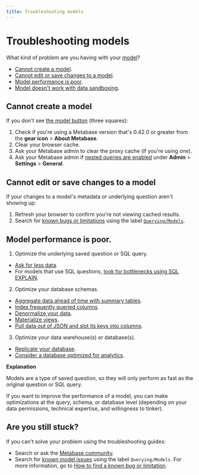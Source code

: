 ```yaml
---
title: Troubleshooting models
---
```


# Troubleshooting models

What kind of problem are you having with your [model][model-docs]?

- [Cannot create a model](#cannot-create-a-model).
- [Cannot edit or save changes to a model](#cannot-edit-or-save-changes-to-a-model).
- [Model performance is poor](#model-performance-is-poor).
- [Model doesn't work with data sandboxing][troubleshooting-sandboxing].

## Cannot create a model

If you don't see [the model button][model-button-image] (three squares):

1. Check if you're using a Metabase version that's 0.42.0 or greater from the **gear icon** > **About Metabase**.
2. Clear your browser cache.
3. Ask your Metabase admin to clear the proxy cache (if you're using one).
4. Ask your Metabase admin if [nested queries are enabled][nested-query-settings-docs] under **Admin** > **Settings** > **General**.

## Cannot edit or save changes to a model

If your changes to a model's metadata or underlying question aren't showing up:

1. Refresh your browser to confirm you're not viewing cached results.
2. Search for [known bugs or limitations][known-issues] using the label [`Querying/Models`][known-issues-models].

## Model performance is poor.

1. Optimize the underlying saved question or SQL query.
  - [Ask for less data][limit-data-learn].
  - For models that use SQL questions, [look for bottlenecks using SQL EXPLAIN][sql-explain-learn].
2. Optimize your database schemas.
  - [Aggregate data ahead of time with summary tables][summary-tables-learn].
  - [Index frequently queried columns][indexes-learn].
  - [Denormalize your data][denormalize-data-learn].
  - [Materialize views][materialize-views-learn].
  - [Pull data out of JSON and slot its keys into columns][flatten-json-learn].
3. Optimize your data warehouse(s) or database(s).
  - [Replicate your database][replicate-database-learn].
  - [Consider a database optimized for analytics][analytics-database-learn].

**Explanation**

Models are a type of saved question, so they will only perform as fast as the original question or SQL query.

If you want to improve the performance of a model, you can make optimizations at the query, schema, or database level (depending on your data permissions, technical expertise, and willingness to tinker).

## Are you still stuck?

If you can’t solve your problem using the troubleshooting guides:

- Search or ask the [Metabase community][discourse].
- Search for [known model issues][known-issues-models] using the label `Querying/Models`. For more information, go to [How to find a known bug or limitation][known-issues].

[analytics-database-learn]: /learn/administration/making-dashboards-faster.html#consider-a-database-optimized-for-analytics
[denormalize-data-learn]: /learn/administration/making-dashboards-faster.html#denormalize-data
[discourse]: https://discourse.metabase.com/
[flatten-json-learn]: /learn/administration/making-dashboards-faster.html#pull-data-out-of-json-and-slot-its-keys-into-columns
[indexes-learn]: /learn/administration/making-dashboards-faster.html#index-frequently-queried-columns
[known-issues]: ./known-issues.html
[known-issues-models]: https://github.com/metabase/metabase/labels/Querying%2FModels
[limit-data-learn]: /learn/administration/making-dashboards-faster.html#ask-for-less-data
[materialize-views-learn]: /learn/administration/making-dashboards-faster.html#materialize-views-create-new-tables-to-store-query-results
[model-button-image]: /learn/images/models/model-icon.png
[model-docs]: ../users-guide/models.html
[nested-query-settings-docs]: ../administration-guide/08-configuration-settings.html#enabled-nested-queries
[replicate-database-learn]: /learn/administration/making-dashboards-faster.html#replicate-your-database
[sql-explain-learn]: /learn/sql-questions/sql-best-practices.html#explain
[summary-tables-learn]: /learn/administration/making-dashboards-faster.html#aggregate-data-ahead-of-time-with-summary-tables
[troubleshooting-sandboxing]: ./sandboxing.html
